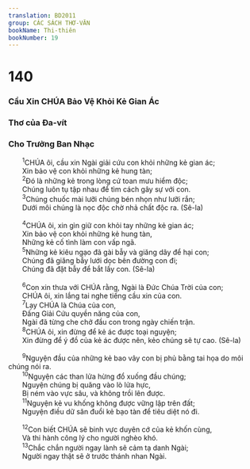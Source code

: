 ```yaml
---
translation: BD2011
group: CÁC SÁCH THƠ-VĂN
bookName: Thi-thiên 
bookNumber: 19
---
```


<div class="title"><h1>140</h1><h3>Cầu Xin CHÚA Bảo Vệ Khỏi Kẻ Gian Ác</h3><h3>Thơ của Ða-vít</h3><h3>Cho Trưởng Ban Nhạc</h3></div>
<span class="verse thi_140_1">  <sup>1</sup>CHÚA ôi, cầu xin Ngài giải cứu con khỏi những kẻ gian ác;<br/>  Xin bảo vệ con khỏi những kẻ hung tàn;<br/></span>
<span class="verse thi_140_2">  <sup>2</sup>Ðó là những kẻ trong lòng cứ toan mưu hiểm độc;<br/>  Chúng luôn tụ tập nhau để tìm cách gây sự với con.<br/></span>
<span class="verse thi_140_3">  <sup>3</sup>Chúng chuốc mài lưỡi chúng bén nhọn như lưỡi rắn;<br/>  Dưới môi chúng là nọc độc chờ nhả chất độc ra. (Sê-la)<br/><br/></span>
<span class="verse thi_140_4">  <sup>4</sup>CHÚA ôi, xin gìn giữ con khỏi tay những kẻ gian ác;<br/>  Xin bảo vệ con khỏi những kẻ hung tàn,<br/>  Những kẻ cố tình làm con vấp ngã.<br/></span>
<span class="verse thi_140_5">  <sup>5</sup>Những kẻ kiêu ngạo đã gài bẫy và giăng dây để hại con;<br/>  Chúng đã giăng bẫy lưới dọc bên đường con đi;<br/>  Chúng đã đặt bẫy để bắt lấy con. (Sê-la)<br/><br/></span>
<span class="verse thi_140_6">  <sup>6</sup>Con xin thưa với CHÚA rằng, Ngài là Ðức Chúa Trời của con;<br/>  CHÚA ôi, xin lắng tai nghe tiếng cầu xin của con.<br/></span>
<span class="verse thi_140_7">  <sup>7</sup>Lạy CHÚA là Chúa của con,<br/>  Ðấng Giải Cứu quyền năng của con,<br/>  Ngài đã từng che chở đầu con trong ngày chiến trận.<br/></span>
<span class="verse thi_140_8">  <sup>8</sup>CHÚA ôi, xin đừng để kẻ ác được toại nguyện;<br/>  Xin đừng để ý đồ của kẻ ác được nên, kẻo chúng sẽ tự cao. (Sê-la)<br/><br/></span>
<span class="verse thi_140_9">  <sup>9</sup>Nguyện đầu của những kẻ bao vây con bị phủ bằng tai họa do môi chúng nói ra.<br/></span>
<span class="verse thi_140_10">  <sup>10</sup>Nguyện các than lửa hừng đổ xuống đầu chúng;<br/>  Nguyện chúng bị quăng vào lò lửa hực,<br/>  Bị ném vào vực sâu, và không trồi lên được.<br/></span>
<span class="verse thi_140_11">  <sup>11</sup>Nguyện kẻ vu khống không được vững lập trên đất;<br/>  Nguyện điều dữ săn đuổi kẻ bạo tàn để tiêu diệt nó đi.<br/><br/></span>
<span class="verse thi_140_12">  <sup>12</sup>Con biết CHÚA sẽ binh vực duyên cớ của kẻ khốn cùng,<br/>  Và thi hành công lý cho người nghèo khó.<br/></span>
<span class="verse thi_140_13">  <sup>13</sup>Chắc chắn người ngay lành sẽ cảm tạ danh Ngài;<br/>  Người ngay thật sẽ ở trước thánh nhan Ngài.<br/></span>
